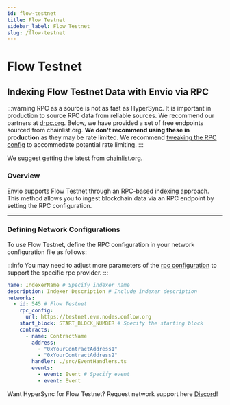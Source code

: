 ```yaml
---
id: flow-testnet
title: Flow Testnet
sidebar_label: Flow Testnet
slug: /flow-testnet
---
```


# Flow Testnet

## Indexing Flow Testnet Data with Envio via RPC

:::warning
RPC as a source is not as fast as HyperSync. It is important in production to source RPC data from reliable sources. We recommend our partners at [drpc.org](https://drpc.org). Below, we have provided a set of free endpoints sourced from chainlist.org. **We don't recommend using these in production** as they may be rate limited. We recommend [tweaking the RPC config](./rpc-sync) to accommodate potential rate limiting.
:::

We suggest getting the latest from [chainlist.org](https://chainlist.org).

### Overview

Envio supports Flow Testnet through an RPC-based indexing approach. This method allows you to ingest blockchain data via an RPC endpoint by setting the RPC configuration.

---

### Defining Network Configurations

To use Flow Testnet, define the RPC configuration in your network configuration file as follows:

:::info
You may need to adjust more parameters of the [rpc configuration](./rpc-sync) to support the specific rpc provider. 
:::

```yaml
name: IndexerName # Specify indexer name
description: Indexer Description # Include indexer description
networks:
  - id: 545 # Flow Testnet
    rpc_config:
      url: https://testnet.evm.nodes.onflow.org 
    start_block: START_BLOCK_NUMBER # Specify the starting block
    contracts:
      - name: ContractName
        address:
          - "0xYourContractAddress1"
          - "0xYourContractAddress2"
        handler: ./src/EventHandlers.ts
        events:
          - event: Event # Specify event
          - event: Event
```

Want HyperSync for Flow Testnet? Request network support here [Discord](https://discord.gg/fztEvj79m3)!
